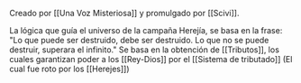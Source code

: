 Creado por [[Una Voz Misteriosa]] y promulgado por [[Scivi]].

La lógica que guía el universo de la campaña Herejía, se basa en la frase:
"Lo que puede ser destruido, debe ser destruido. Lo que no se puede destruir, superara el infinito."
Se basa en la obtención de [[Tributos]], los cuales garantizan poder a los [[Rey-Dios]] por el [[Sistema de tributado]] (El cual fue roto por los [[Herejes]])


